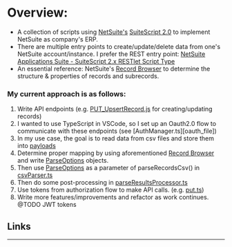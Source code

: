 # Overview:
- A collection of scripts using [NetSuite's][netsuite_home] [SuiteScript 2.0][suitescript_docs] to implement NetSuite as company's ERP.
- There are multiple entry points to create/update/delete data from one's NetSuite account/instance. I prefer the REST entry point: [NetSuite Applications Suite - SuiteScript 2.x RESTlet Script Type][restlet_docs]
- An essential reference: NetSuite's [Record Browser][record_browser] to determine the structure & properties of records and subrecords.


### My current approach is as follows:
1. Write API endpoints (e.g. [PUT_UpsertRecord.js][upsert_file] for creating/updating records)
2. I wanted to use TypeScript in VSCode, so I set up an Oauth2.0 flow to communicate with these endpoints (see [AuthManager.ts][oauth_file])
3. In my use case, the goal is to read data from csv files and store them into [payloads][sample_payloads_file]
4. Determine proper mapping by using aforementioned [Record Browser][record_browser] and write [ParseOptions][parse_options_file] objects.
5. Then use [ParseOptions][parse_options_file] as a parameter of parseRecordsCsv() in [csvParser.ts][parser_file]
6. Then do some post-processing in [parseResultsProcessor.ts][post_process_file]
7. Use tokens from authorization flow to make API calls. (e.g. [put.ts][put_file])
8. Write more features/improvements and refactor as work continues. @TODO JWT tokens

## Links
-----
[netsuite_home]: https://www.netsuite.com/portal/home.shtml
[suitescript_docs]: https://docs.oracle.com/en/cloud/saas/netsuite/ns-online-help/article_4140956840.html
[restlet_docs]: https://docs.oracle.com/en/cloud/saas/netsuite/ns-online-help/section_4387799403.html
[record_browser]: https://system.netsuite.com/help/helpcenter/en_US/srbrowser/Browser2024_2/script/record/account.html
[requests_file]: https://github.com/AndrewGarwood/NetSuite/blob/master/SuiteCloud/src/utils/api/types/Requests.ts
[parse_options_file]: https://github.com/AndrewGarwood/NetSuite/blob/master/SuiteCloud/src/utils/io/types/ParseOptions.ts
[upsert_file]: https://github.com/AndrewGarwood/NetSuite/blob/master/SuiteCloud/src/FileCabinet/SuiteScripts/REST/PUT/PUT_UpsertRecord.js
[ouath_file]: https://github.com/AndrewGarwood/NetSuite/blob/master/SuiteCloud/src/server/AuthManager.ts
[parser_file]: https://github.com/AndrewGarwood/NetSuite/blob/master/SuiteCloud/src/csvParser.ts
[post_process_file]: https://github.com/AndrewGarwood/NetSuite/blob/master/SuiteCloud/src/parseResultsProcessor.ts
[sample_payloads_file]: https://github.com/AndrewGarwood/NetSuite/blob/master/SuiteCloud/src/utils/api/samplePayloads.ts
[put_file]: https://github.com/AndrewGarwood/NetSuite/blob/master/SuiteCloud/src/utils/api/put.ts

